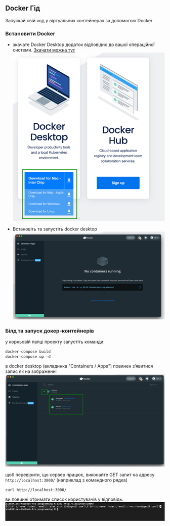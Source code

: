 ## Docker Гід
Запускай свій код у віртуальних контейнерах за допомогою Docker

### Встановити Docker
- зкачате Docker Desktop додаток відповідно до вашої операційної системи. [Зкачати можна тут](https://www.docker.com/get-started/)
  ![downloadpage](./img_1.png)


- Встановіть та запустіть docker desktop
  ![downloadpage](./img_2.png)


### Білд та запуск докер-контейнерів 

у корньовій папці проекту запустіть команди:
````shell
docker-compose build
docker-compose up -d
````

в docker desktop (вкладинка "Containers / Apps") повинен зʼявитися запис як на зображенні
![downloadpage](./img_3.png)

щоб перевірити, що сервер працює, виконайте GET запит на адресу `http://localhost:3000/` (наприклад з командного рядка)
```shell
curl http://localhost:3000/
```

ви повинні отримати список користувачів у відповідь:
![downloadpage](./img_4.png)